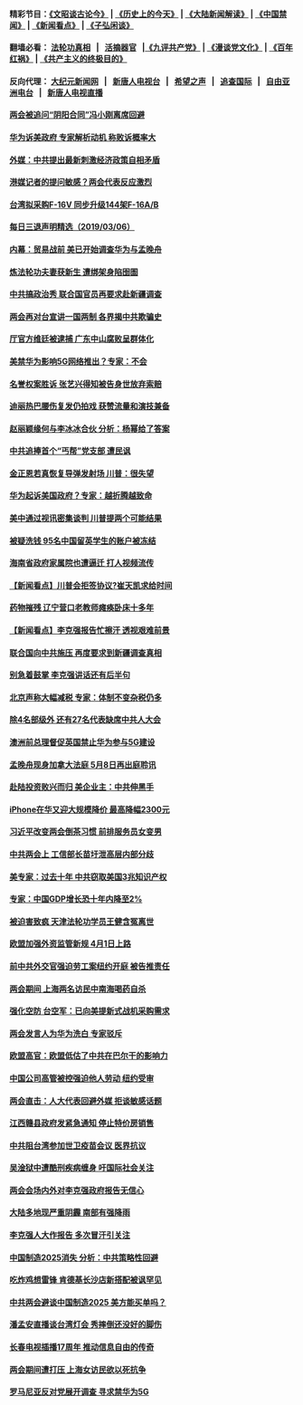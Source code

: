 #### 精彩节目：[《文昭谈古论今》](http://139.180.197.195/wenzhao) | [《历史上的今天》](http://139.180.197.195/today-in-history) | [《大陆新闻解读》](http://139.180.197.195/ntdtv-comedy) | [《中国禁闻》](http://139.180.197.195/ntdtv-news) | [《新闻看点》](http://139.180.197.195/news-insight) | [《子弘闲谈》](http://139.180.197.195/zihongxiantan/) 

 #### 翻墙必看： [法轮功真相](http://139.180.197.195:10000/videos/truth.html) &nbsp;&nbsp;|&nbsp;&nbsp; [活摘器官](http://139.180.197.195:10000/videos/res/Organs/) &nbsp;&nbsp;|[《九评共产党》](http://139.180.197.195:10000/videos/jiuping) | [《漫谈党文化》](http://139.180.197.195:10000/videos/mtdwh) | [《百年红祸》](http://139.180.197.195:10000/videos/bnhh) | [《共产主义的终极目的》](http://139.180.197.195:10000/videos/res/zjmd) 

 #### 反向代理： [大纪元新闻网](http://139.180.197.195:10080/) &nbsp;&nbsp;|&nbsp;&nbsp; [新唐人电视台](http://139.180.197.195:8000/) &nbsp;&nbsp;|&nbsp;&nbsp; [希望之声](http://139.180.197.195:8200/) &nbsp;&nbsp;|&nbsp;&nbsp; [追查国际](http://139.180.197.195:10010/) &nbsp;&nbsp;|&nbsp;&nbsp; [自由亚洲电台](http://139.180.197.195:9800/) &nbsp;&nbsp;|&nbsp;&nbsp; [新唐人电视直播](http://139.180.197.195/) 

#### [两会被追问“阴阳合同”冯小刚离席回避](../pages/nsc413/n11095014.md?t=03070636) 


#### [华为诉美政府 专家解析动机 称败诉概率大](../pages/nsc413/n11094940.md?t=03070636) 

#### [外媒：中共提出最新刺激经济政策自相矛盾](../pages/nsc413/n11094500.md?t=03070636) 

#### [港媒记者的提问敏感？两会代表反应激烈](../pages/nsc413/n11094664.md?t=03070636) 

#### [台湾拟采购F-16V 同步升级144架F-16A/B](../pages/nsc413/n11094606.md?t=03070636) 

#### [每日三退声明精选（2019/03/06）](../pages/nsc413/n11094672.md?t=03070636) 

#### [内幕：贸易战前 美已开始调查华为与孟晚舟](../pages/nsc413/n11094499.md?t=03070636) 

#### [炼法轮功夫妻获新生 遭绑架身陷囹圄](../pages/nsc413/n11093949.md?t=03070636) 

#### [中共搞政治秀 联合国官员再要求赴新疆调查](../pages/nsc413/n11094425.md?t=03070636) 

#### [两会再对台宣讲一国两制 各界揭中共欺骗史](../pages/nsc413/n11094318.md?t=03070636) 

#### [厅官方维廷被逮捕 广东中山腐败呈群体化](../pages/nsc413/n11094185.md?t=03070636) 

#### [美禁华为影响5G网络推出？专家：不会](../pages/nsc413/n11094421.md?t=03070636) 

#### [名誉权案胜诉 张艺兴得知被告身世放弃索赔](../pages/nsc413/n11093678.md?t=03070636) 

#### [迪丽热巴腰伤复发仍拍戏 获赞流量和演技兼备](../pages/nsc413/n11094259.md?t=03070636) 

#### [赵丽颖缘何与李冰冰合伙 分析：杨幂给了答案](../pages/nsc413/n11093899.md?t=03070636) 

#### [中共追捧首个“丐帮”党支部 遭民讽](../pages/nsc413/n11094229.md?t=03070636) 

#### [金正恩若真恢复导弹发射场 川普：很失望](../pages/nsc413/n11094341.md?t=03070636) 

#### [华为起诉美国政府？专家：越折腾越致命](../pages/nsc413/n11093935.md?t=03070636) 

#### [美中通过视讯密集谈判 川普提两个可能结果](../pages/nsc413/n11093902.md?t=03070636) 

#### [被疑洗钱 95名中国留英学生的账户被冻结](../pages/nsc413/n11094198.md?t=03070636) 

#### [海南省政府家属院也遭逼迁 打人视频流传](../pages/nsc413/n11094173.md?t=03070636) 

#### [【新闻看点】川普会拒签协议?崔天凯求给时间](../pages/nsc413/n11093936.md?t=03070636) 

#### [药物摧残 辽宁营口老教师瘫痪卧床十多年](../pages/nsc413/n11093631.md?t=03070636) 

#### [【新闻看点】李克强报告忙擦汗 透视艰难前景](../pages/nsc413/n11093662.md?t=03070636) 

#### [联合国向中共施压 再度要求到新疆调查真相](../pages/nsc413/n11093938.md?t=03070636) 

#### [别急着鼓掌 李克强讲话还有后半句](../pages/nsc413/n11093982.md?t=03070636) 

#### [北京声称大幅减税 专家：体制不变杂税仍多](../pages/nsc413/n11093212.md?t=03070636) 

#### [除4名部级外 还有27名代表缺席中共人大会](../pages/nsc413/n11093645.md?t=03070636) 

#### [澳洲前总理督促英国禁止华为参与5G建设](../pages/nsc413/n11093741.md?t=03070636) 

#### [孟晚舟现身加拿大法庭 5月8日再出庭聆讯](../pages/nsc413/n11093671.md?t=03070636) 

#### [赴陆投资败兴而归 美企业主：中共伸黑手](../pages/nsc413/n11093795.md?t=03070636) 

#### [iPhone在华又迎大规模降价 最高降幅2300元](../pages/nsc413/n11093495.md?t=03070636) 

#### [习近平改变两会倒茶习惯 前排服务员女变男](../pages/nsc413/n11093752.md?t=03070636) 

#### [中共两会上 工信部长苗圩泄高层内部分歧](../pages/nsc413/n11093604.md?t=03070636) 

#### [美专家：过去十年 中共窃取美国3兆知识产权](../pages/nsc413/n11093177.md?t=03070636) 

#### [专家：中国GDP增长恐十年内降至2%](../pages/nsc413/n11093560.md?t=03070636) 

#### [被迫害致疯 天津法轮功学员王健含冤离世](../pages/nsc413/n11093151.md?t=03070636) 

#### [欧盟加强外资监管新规 4月1日上路](../pages/nsc413/n11093613.md?t=03070636) 

#### [前中共外交官强迫劳工案纽约开庭 被告推责任](../pages/nsc413/n11092312.md?t=03070636) 

#### [两会期间 上海两名访民中南海喝药自杀](../pages/nsc413/n11092296.md?t=03070636) 

#### [强化空防 台空军：已向美提新式战机采购需求](../pages/nsc413/n11093595.md?t=03070636) 

#### [两会发言人为华为洗白 专家驳斥](../pages/nsc413/n11093124.md?t=03070636) 


#### [欧盟高官：欧盟低估了中共在巴尔干的影响力](../pages/nsc413/n11093198.md?t=03070636) 

#### [中国公司高管被控强迫他人劳动 纽约受审](../pages/nsc413/n11093169.md?t=03070636) 

#### [两会直击：人大代表回避外媒 拒谈敏感话题](../pages/nsc413/n11092590.md?t=03070636) 

#### [江西赣县政府发紧急通知 停止特价房销售](../pages/nsc413/n11093015.md?t=03070636) 

#### [中共阻台湾参加世卫疫苗会议 医界抗议](../pages/nsc413/n11093019.md?t=03070636) 

#### [吴淦狱中遭酷刑疾病缠身 吁国际社会关注](../pages/nsc413/n11093022.md?t=03070636) 

#### [两会会场内外对李克强政府报告无信心](../pages/nsc413/n11092909.md?t=03070636) 

#### [大陆多地现严重阴霾 南部有强降雨](../pages/nsc413/n11092443.md?t=03070636) 

#### [李克强人大作报告 多次冒汗引关注](../pages/nsc413/n11092491.md?t=03070636) 

#### [中国制造2025消失 分析：中共策略性回避](../pages/nsc413/n11092248.md?t=03070636) 

#### [吃炸鸡想雷锋 肯德基长沙店新搭配被讽罕见](../pages/nsc413/n11092427.md?t=03070636) 

#### [中共两会避谈中国制造2025 美方能买单吗？](../pages/nsc413/n11091385.md?t=03070636) 

#### [潘孟安直播谈台湾灯会 秀摔倒还没好的脚伤](../pages/nsc413/n11092537.md?t=03070636) 

#### [长春电视插播17周年 推动信息自由的传奇](../pages/nsc413/n11091476.md?t=03070636) 

#### [两会期间遭打压 上海女访民欲以死抗争](../pages/nsc413/n11089603.md?t=03070636) 

#### [罗马尼亚反对党展开调查 寻求禁华为5G](../pages/nsc413/n11091992.md?t=03070636) 


